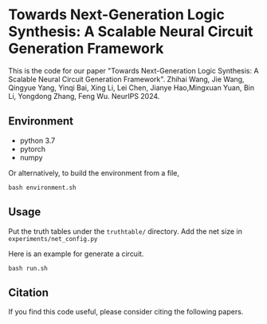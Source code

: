 # Towards Next-Generation Logic Synthesis: A Scalable Neural Circuit Generation Framework

This is the code for our paper "Towards Next-Generation Logic Synthesis: A Scalable Neural Circuit Generation Framework". Zhihai Wang, Jie Wang, Qingyue Yang, Yinqi Bai, Xing Li, Lei Chen, Jianye Hao,Mingxuan Yuan, Bin Li, Yongdong Zhang, Feng Wu. NeurIPS 2024.

## Environment
- python 3.7
- pytorch
- numpy

Or alternatively, to build the environment from a file,

`bash environment.sh`

## Usage
Put the truth tables under the `truthtable/` directory. Add the net size in `experiments/net_config.py`

Here is an example for generate a circuit.

`bash run.sh`

## Citation
If you find this code useful, please consider citing the following papers.